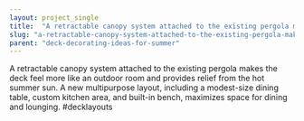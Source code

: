 ```yaml
---
layout: project_single
title:  "A retractable canopy system attached to the existing pergola makes the deck feel more like an outdoor room and provides relief from the hot summer sun. A new multipurpose layout, including a modest-size dining table, custom kitchen area, and built-in"
slug: "a-retractable-canopy-system-attached-to-the-existing-pergola-makes-the-deck-feel-more-like"
parent: "deck-decorating-ideas-for-summer"
---
```

A retractable canopy system attached to the existing pergola makes the deck feel more like an outdoor room and provides relief from the hot summer sun. A new multipurpose layout, including a modest-size dining table, custom kitchen area, and built-in bench, maximizes space for dining and lounging. #decklayouts